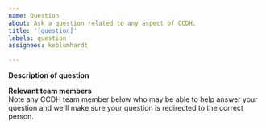 ```yaml
---
name: Question
about: Ask a question related to any aspect of CCDH.
title: '[question]'
labels: question
assignees: keblumhardt

---
```


**Description of question**


**Relevant team members**  
Note any CCDH team member below who may be able to help answer your question and we'll make sure your question is redirected to the correct person.
